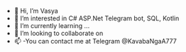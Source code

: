 - 👋 Hi, I’m Vasya 
- 👀 I’m interested in C# ASP.Net Telegram bot, SQL,  Kotlin  
- 🌱 I’m currently learning ...
- 💞️ I’m looking to collaborate on 
- 📫 -You can contact me at Telegram @KavabaNgaA777




